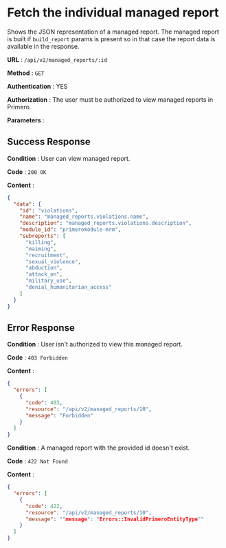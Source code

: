 # Fetch the individual managed report

Shows the JSON representation of a managed report. The managed report is built if `build_report` params is
present so in that case the report data is available in the response.

**URL** : `/api/v2/managed_reports/:id`

**Method** : `GET`

**Authentication** : YES

**Authorization** : The user must be authorized to view managed reports in Primero.

**Parameters** :

## Success Response

**Condition** : User can view managed report.

**Code** : `200 OK`

**Content** :

```json
{
  "data": {
    "id": "violations",
    "name": "managed_reports.violations.name",
    "description": "managed_reports.violations.description",
    "module_id": "primeromodule-mrm",
    "subreports": [
      "killing",
      "maiming",
      "recruitment",
      "sexual_violence",
      "abduction",
      "attack_on",
      "military_use",
      "denial_humanitarian_access"
    ]
  }
}

```
## Error Response

**Condition** : User isn't authorized to view this managed report.

**Code** : `403 Forbidden`

**Content** :

```json
{
  "errors": [
    {
      "code": 403,
      "resource": "/api/v2/managed_reports/10",
      "message": "Forbidden"
    }
  ]
}

```
**Condition** : A managed report with the provided id doesn't exist.

**Code** : `422 Not Found`

**Content** :

```json
{
  "errors": [
    {
      "code": 422,
      "resource": "/api/v2/managed_reports/10",
      "message": ""message": "Errors::InvalidPrimeroEntityType""
    }
  ]
}

```
